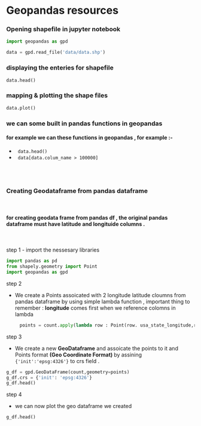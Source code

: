 # Geopandas resources 

### Opening shapefile in jupyter notebook 


```python
import geopandas as gpd

data = gpd.read_file('data/data.shp')

```
### displaying the enteries for shapefile 

```python
data.head()
```

### mapping & plotting the shape files 

```python
data.plot()
```

### we can some built in pandas functions in geopandas 

#### for example we can these functions in geopandas , for example :- 

- ` data.head()`
-  ` data[data.colum_name > 100000]`

<br>
<br>

### Creating Geodataframe from pandas dataframe 
<br>

#### for creating geodata frame from pandas df , the original pandas dataframe must have latitude and longituide columns . 
<br>
  <br>
step 1
-  import the nessesary libraries 

```python
import pandas as pd
from shapely.geometry import Point 
import geopandas as gpd
```

step 2
- We create a Points assoicated with 2 longitude latitude cloumns from pandas dataframe by using simple lambda function , important thing to remember : **longitude** comes first when we reference colomns in lambda 




```python 
     points = count.apply(lambda row : Point(row. usa_state_longitude,row.usa_state_latitude),axis=1)
```
step 3
- We create a new **GeoDataframe** and assoicate the points to it and Points format <span style="font-weight: bold">(Geo Coordinate Format)
</span> by assining  `{'init':'epsg:4326'}` to crs field .

```python
g_df = gpd.GeoDataFrame(count,geometry=points)
g_df.crs = {'init': 'epsg:4326'}
g_df.head()
```

step 4
- we can now plot the geo dataframe we created 

```python
g_df.head()
```
<br>
